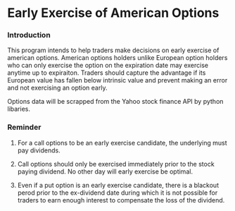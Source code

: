 # Early Exercise of American Options

### Introduction

This program intends to help traders make decisions on early exercise of american options. American options holders unlike European option holders who can only exercise the option on the expiration date may exercise anytime up to expiraiton. Traders should capture the advantage if its European value has fallen below intrinsic value and prevent making an error and not exercising an option early.

Options data will be scrapped from the Yahoo stock finance API by python libaries.

### Reminder

1. For a call options to be an early exercise candidate, the underlying must pay dividends.

2. Call options should only be exercised immediately prior to the stock paying dividend. No other day will early exercise be optimal.

3. Even if a put option is an early exercise candidate, there is a blackout perod prior to the ex-dividend date during which it is not possible for traders to earn enough interest to compensate the loss of the dividend.
